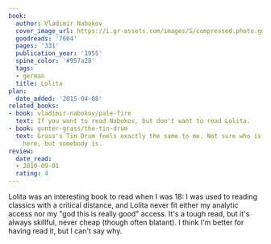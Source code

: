 ```yaml
---
book:
  author: Vladimir Nabokov
  cover_image_url: https://i.gr-assets.com/images/S/compressed.photo.goodreads.com/books/1377756377l/7604.jpg
  goodreads: '7604'
  pages: '331'
  publication_year: '1955'
  spine_color: '#957a28'
  tags:
  - german
  title: Lolita
plan:
  date_added: '2015-04-08'
related_books:
- book: vladimir-nabokov/pale-fire
  text: If you want to read Nabokov, but don't want to read Lolita.
- book: gunter-grass/the-tin-drum
  text: Grass's Tin Drum feels exactly the same to me. Not sure who is being insulted
    here, but somebody is.
review:
  date_read:
  - 2010-09-01
  rating: 4
---
```


Lolita was an interesting book to read when I was 18: I was used to reading classics with a critical distance, and
Lolita never fit either my analytic access nor my "god this is really good" access. It's a tough read, but it's always
skillful, never cheap (though often blatant). I think I'm better for having read it, but I can't say why.
